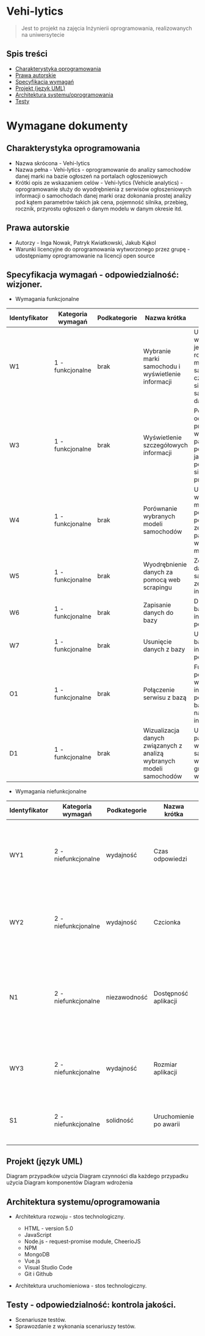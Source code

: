 # Vehi-lytics
> Jest to projekt na zajęcia Inżynierii oprogramowania, realizowanych na uniwersytecie

## Spis treści
* [Charakterystyka oprogramowania](#charakterystyka-oprogramowania)
* [Prawa autorskie](#prawa-autorskie)
* [Specyfikacja wymagań](#specyfikacja-wymagań)
* [Projekt (język UML)](#projekt-(język-UML))
* [Architektura systemu/oprogramowania](#architektura-systemu/oprogramowania)
* [Testy](#testy)

# Wymagane dokumenty

## Charakterystyka oprogramowania
- Nazwa skrócona - Vehi-lytics
- Nazwa pełna - Vehi-lytics - oprogramowanie do analizy samochodów danej marki na bazie ogłoszeń na portalach ogłoszeniowych
- Krótki opis ze wskazaniem celów - Vehi-lytics (Vehicle analytics) - oprogramowanie służy do wyodrębnienia z serwisów ogłoszeniowych informacji o samochodach danej marki oraz dokonania prostej analizy pod kątem parametrów takich jak cena, pojemność silnika, przebieg, rocznik, przyrostu ogłoszeń o danym modelu w danym okresie itd.

## Prawa autorskie
- Autorzy - Inga Nowak, Patryk Kwiatkowski, Jakub Kąkol
- Warunki licencyjne do oprogramowania wytworzonego przez grupę - udostępniamy oprogramowanie na licencji open source

## Specyfikacja wymagań - odpowiedzialność: wizjoner.
- Wymagania funkcjonalne

Identyfikator | Kategoria wymagań | Podkategorie | Nazwa krótka | Opis | Priorytet | 
--- | --- | --- | --- |--- |--- |
W1 | 1 - funkcjonalne | brak | Wybranie marki samochodu i wyświetlenie informacji | Użytkownik wybiera z jednej rozwijanej listy markę samochodu, po czym pojawia się lista z samochodami danej marki | 1 - wymagana | 
W3 | 1 - funkcjonalne | brak | Wyświetlenie szczegółowych informacji | Po kliknięciu w odpowiedni przycisk wyświetlają się parametry pojazdu takie jak cena, pojemność silnika, przebieg itp. | 1 - wymagana | 
W4 | 1 - funkcjonalne | brak | Porównanie wybranych modeli samochodów | Użytkownik wybiera modele do porównania, pojawia lista zestawionych parametrów wybranych modeli | 1 - wymagana | 
W5 | 1 - funkcjonalne | brak | Wyodrębnienie danych za pomocą web scrapingu | Zebranie danych o samochodach ze stron internetowych | 1 - wymagana | 
W6 | 1 - funkcjonalne | brak | Zapisanie danych do bazy | Dodanie do bazy danych informacji o pojeździe | 1 - wymagana | 
W7 | 1 - funkcjonalne | brak | Usunięcie danych z bazy | Usunięcie z bazy danych informacji o pojeździe | 1 - wymagana | 
O1 | 1 - funkcjonalne | brak | Połączenie serwisu z bazą | Funkcjonalność pozwalająca na wyświetlenie informacji o pojazdach z bazy danych na stronie internetowej | 2 - oczekiwana | 
D1 | 1 - funkcjonalne | brak | Wizualizacja danych związanych z analizą wybranych modeli samochodów | UZestawienie parametrów wybranych samochodów w formie graficznej np. wykres | 3 - dodatkowa | 

- Wymagania niefunkcjonalne

Identyfikator | Kategoria wymagań | Podkategorie | Nazwa krótka | Opis | Priorytet | 
--- | --- | --- | --- |--- |--- |
WY1 | 2 - niefunkcjonalne | wydajność | Czas odpowiedzi | Maksymalny czas odpowiedzi aplikacji na zapytanie użytkownika nie może być dłuższy niż 1,5 sekundy | 1 - wymagana | 
WY2 | 2 - niefunkcjonalne | wydajność | Czcionka | Aplikacja używa czcionki 11 pikseli. Przy rozdzielczości monitora full HD 1980x1020. | 1 - wymagana | 
N1 | 2 - niefunkcjonalne | niezawodność | Dostępność aplikacji | Aplikacja będzie dostępna 24/7/365 średnio 99,9% czasu. W ciągu kolejnych 5 lat korzystania z niej. | 1 - wymagana | 
WY3 | 2 - niefunkcjonalne | wydajność | Rozmiar aplikacji | Łączny rozmiar aplikacji, wraz z bazą danych, nie przekroczy 3GB | 1 - wymagana | 
S1 | 2 - niefunkcjonalne | solidność | Uruchomienie po awarii | Czas uruchomienia po awarii nie powinien przekraczać godziny | 1 - wymagana | 

## Projekt (język UML)
Diagram przypadków użycia 
Diagram czynności dla każdego przypadku użycia
Diagram komponentów 
Diagram wdrożenia

## Architektura systemu/oprogramowania
- Architektura rozwoju - stos technologiczny.
  - HTML - version 5.0
  - JavaScript
  -	Node.js - request-promise module, CheerioJS
  -	NPM
  -	MongoDB
  -	Vue.js
  -	Visual Studio Code
  -	Git i Github

- Architektura uruchomieniowa  - stos technologiczny.

## Testy - odpowiedzialność: kontrola jakości.
- Scenariusze testów.
- Sprawozdanie z wykonania scenariuszy testów.
